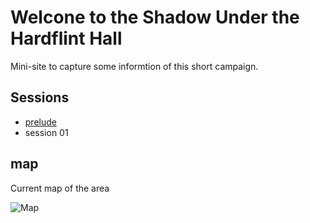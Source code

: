 # Welcone to the Shadow Under the Hardflint Hall

Mini-site to capture some informtion of this short campaign.

## Sessions

* [prelude](sessions-notes/Session%200.5%20-%20Prelude%20-%20Summary.md)
* session 01 


## map

Current map of the area

![Map](Sharpstone_Map.png)